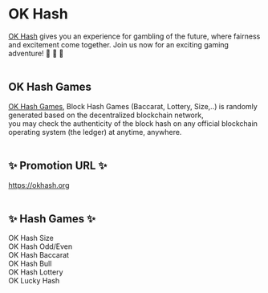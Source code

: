 <h1>OK Hash</h1>
<a href="https://okhash.org" title="OK Hash">OK Hash</a> gives you an experience for gambling of the future, where fairness and excitement come together. Join us now for an exciting gaming adventure! 👋 👋 👋<br><br>

<h2>OK Hash Games</h2>
<a href="https://okhash.org" title="OK Hash Games">OK Hash Games</a>, Block Hash Games (Baccarat, Lottery, Size,..) is randomly generated based on the decentralized blockchain network,<br>
you may check the authenticity of the block hash on any official blockchain operating system (the ledger) at anytime, anywhere.<br><br>

<h2>✨ Promotion URL ✨</h2>
<a href="https://okhash.org" title="OK Hash">https://okhash.org</a><br><br>

<h2>✨ Hash Games ✨</h2>
OK Hash Size<br>
OK Hash Odd/Even<br>
OK Hash Baccarat<br>
OK Hash Bull<br>
OK Hash Lottery<br>
OK Lucky Hash<br>
